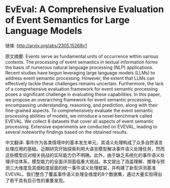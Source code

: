 # EvEval: A Comprehensive Evaluation of Event Semantics for Large Language Models

链接: http://arxiv.org/abs/2305.15268v1

原文摘要:
Events serve as fundamental units of occurrence within various contexts. The
processing of event semantics in textual information forms the basis of
numerous natural language processing (NLP) applications. Recent studies have
begun leveraging large language models (LLMs) to address event semantic
processing. However, the extent that LLMs can effectively tackle these
challenges remains uncertain. Furthermore, the lack of a comprehensive
evaluation framework for event semantic processing poses a significant
challenge in evaluating these capabilities. In this paper, we propose an
overarching framework for event semantic processing, encompassing
understanding, reasoning, and prediction, along with their fine-grained
aspects. To comprehensively evaluate the event semantic processing abilities of
models, we introduce a novel benchmark called EVEVAL. We collect 8 datasets
that cover all aspects of event semantic processing. Extensive experiments are
conducted on EVEVAL, leading to several noteworthy findings based on the
obtained results.

中文翻译:
事件作为各类情境中的基本发生单元，其语义处理构成了众多自然语言处理应用的基础。近期研究开始探索利用大语言模型解决事件语义处理任务，然而这些模型应对相关挑战的实际能力仍不明确。此外，由于缺乏系统化的事件语义处理评估体系，模型能力的全面评测面临重大挑战。本文提出了涵盖理解、推理与预测三大维度及其细粒度层面的统一事件语义处理框架，并构建了新型评测基准EVEVAL。我们整合了覆盖事件语义处理全维度的8个数据集，通过大量实验得出了若干具有启示性的重要发现。
